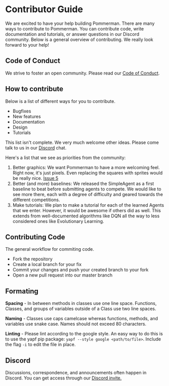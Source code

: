 # Contributor Guide

We are excited to have your help building Pommerman. There are many ways to contribute to Pommerman. You can contribute code, write documentation and tutorials, or answer questions in our Discord community. Below is a general overview of contributing. We really look forward to your help!

## Code of Conduct

We strive to foster an open community. Please read our [Code of Conduct](https://github.com/MultiAgentLearning/playground/blob/master/CODE_OF_CONDUCT.md).

## How to contribute

Below is a list of different ways for you to contribute.

* Bugfixes
* New features
* Documentation
* Design
* Tutorials

This list isn't complete. We very much welcome other ideas. Please come talk to us in our [Discord](https://discord.gg/wjVJEDc) chat.

Here's a list that we see as priorities from the community:

1. Better graphics: We want Pommerman to have a more welcoming feel. Right now, it's just pixels. Even replacing the squares with sprites would be really nice. [Issue 5](https://github.com/MultiAgentLearning/playground/issues/7)
2. Better (and more) baselines: We released the SimpleAgent as a first baseline to beat before submitting agents to compete. We would like to see more there, each with a degree of difficulty and geared towards the different competitions.
3. Make tutorials: We plan to make a tutorial for each of the learned Agents that we enter. However, it would be awesome if others did as well. This extends from well-documented algorithms like DQN all the way to less considered ones like Evolutionary Learning.


## Contributing Code

The general workflow for commiting code.

* Fork the repository
* Create a local branch for your fix
* Commit your changes and push your created branch to your fork
* Open a new pull request into our master branch

## Formating

**Spacing** - In between methods in classes use one line space. Functions, Classes, and groups of variables outside of a Class use two line spaces.

**Naming** - Classes use caps camelcase whereas functions, methods, and variables use snake case. Names should not exceed 80 characters.

**Linting** - Please lint according to the google style. An easy way to do this is to use the yapf pip package: `yapf --style google <path/to/file>`. Include the flag `-i` to edit the file in place.

## Discord

Discussions, correspondence, and announcements often happen in Discord. You can get access through our [Discord invite.](https://discord.gg/wjVJEDc)



